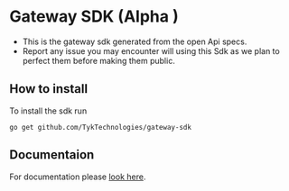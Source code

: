 # Gateway SDK (Alpha )

 - This is the gateway sdk generated from the open Api specs.
 - Report any issue you may encounter will using this Sdk as we plan to perfect them before making them public.

## How to install
To install the sdk run 

`go get github.com/TykTechnologies/gateway-sdk`
## Documentaion

For documentation please [look here](https://github.com/TykTechnologies/gateway-sdk/blob/main/gateway/README.md).
